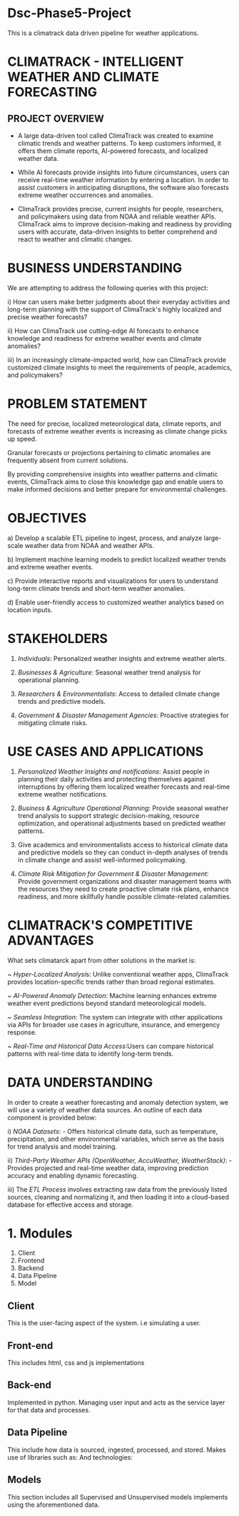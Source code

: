 # Dsc-Phase5-Project

This is a climatrack data driven pipeline for weather applications.

# CLIMATRACK - INTELLIGENT WEATHER AND CLIMATE FORECASTING
## PROJECT OVERVIEW
- A large data-driven tool called ClimaTrack was created to examine climatic trends and weather patterns.  To keep customers informed, it offers them climate reports, AI-powered forecasts, and localized weather data.

- While AI forecasts provide insights into future circumstances, users can receive real-time weather information by entering a location.  In order to assist customers in anticipating disruptions, the software also forecasts extreme weather occurrences and anomalies.

- ClimaTrack provides precise, current insights for people, researchers, and policymakers using data from NOAA and reliable weather APIs.  ClimaTrack aims to improve decision-making and readiness by providing users with accurate, data-driven insights to better comprehend and react to weather and climatic changes.

# BUSINESS UNDERSTANDING
We are attempting to address the following queries with this project:

i) How can users make better judgments about their everyday activities and long-term planning with the support of ClimaTrack's highly localized and precise weather forecasts? 

ii) How can ClimaTrack use cutting-edge AI forecasts to enhance knowledge and readiness for extreme weather events and climate anomalies? 

iii) In an increasingly climate-impacted world, how can ClimaTrack provide customized climate insights to meet the requirements of people, academics, and policymakers?


# PROBLEM STATEMENT
The need for precise, localized meteorological data, climate reports, and forecasts of extreme weather events is increasing as climate change picks up speed. 

Granular forecasts or projections pertaining to climatic anomalies are frequently absent from current solutions.

By providing comprehensive insights into weather patterns and climatic events, ClimaTrack aims to close this knowledge gap and enable users to make informed decisions and better prepare for environmental challenges.

# OBJECTIVES
a) Develop a scalable ETL pipeline to ingest, process, and analyze large-scale weather data from NOAA and weather APIs.

b) Implement machine learning models to predict localized weather trends and extreme weather events.

c) Provide interactive reports and visualizations for users to understand long-term climate trends and short-term weather anomalies.

d) Enable user-friendly access to customized weather analytics based on location inputs.

# STAKEHOLDERS
1) *Individuals*: Personalized weather insights and extreme weather alerts.

2) *Businesses & Agriculture*: Seasonal weather trend analysis for operational planning.

3) *Researchers & Environmentalists*: Access to detailed climate change trends and predictive models.

4) *Government & Disaster Management Agencies*: Proactive strategies for mitigating climate risks.

# USE CASES AND APPLICATIONS
1) *Personalized Weather Insights and notifications*: Assist people in planning their daily activities and protecting themselves against interruptions by offering them localized weather forecasts and real-time extreme weather notifications.

2) *Business & Agriculture Operational Planning*: Provide seasonal weather trend analysis to support strategic decision-making, resource optimization, and operational adjustments based on predicted weather patterns.

3)  Give academics and environmentalists access to historical climate data and predictive models so they can conduct in-depth analyses of trends in climate change and assist well-informed policymaking.

4) *Climate Risk Mitigation for Government & Disaster Management*: Provide government organizations and disaster management teams with the resources they need to create proactive climate risk plans, enhance readiness, and more skillfully handle possible climate-related calamities.

# CLIMATRACK'S COMPETITIVE ADVANTAGES
What sets climatarck apart from other solutions in the market is:

~ *Hyper-Localized Analysi*s: Unlike conventional weather apps, ClimaTrack provides location-specific trends rather than broad regional estimates.

~ *AI-Powered Anomaly Detection*: Machine learning enhances extreme weather event predictions beyond standard meteorological models.

~ *Seamless Integration*: The system can integrate with other applications via APIs for broader use cases in agriculture, insurance, and emergency response.

~ *Real-Time and Historical Data Access*:Users can compare historical patterns with real-time data to identify long-term trends.

# DATA UNDERSTANDING
In order to create a weather forecasting and anomaly detection system, we will use a variety of weather data sources.  An outline of each data component is provided below:

i) *NOAA Datasets*: - Offers historical climate data, such as temperature, precipitation, and other environmental variables, which serve as the basis for trend analysis and model training.

ii) *Third-Party Weather APIs (OpenWeather, AccuWeather, WeatherStack)*: - Provides projected and real-time weather data, improving prediction accuracy and enabling dynamic forecasting.

iii) The *ETL Process* involves extracting raw data from the previously listed sources, cleaning and normalizing it, and then loading it into a cloud-based database for effective access and storage.

# 1. Modules
1) Client
2) Frontend
3) Backend
4) Data Pipeline
5) Model

   
## Client
This is the user-facing aspect of the system. i.e simulating a user.

## Front-end
This includes html, css and js implementations

## Back-end
Implemented in python. Managing user input and acts as the service layer for that data and processes.

## Data Pipeline
This include how data is sourced, ingested, processed, and stored. Makes use of libraries such as: And technologies:

## Models
This section includes all Supervised and Unsupervised models implements using the aforementioned data.




